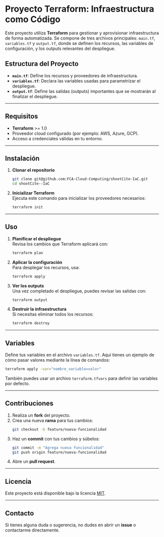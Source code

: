
# Proyecto Terraform: Infraestructura como Código

Este proyecto utiliza **Terraform** para gestionar y aprovisionar infraestructura de forma automatizada. Se compone de tres archivos principales: `main.tf`, `variables.tf` y `output.tf`, donde se definen los recursos, las variables de configuración, y los outputs relevantes del despliegue.

## Estructura del Proyecto

- **`main.tf`**: Define los recursos y proveedores de infraestructura.  
- **`variables.tf`**: Declara las variables usadas para parametrizar el despliegue.  
- **`output.tf`**: Define las salidas (outputs) importantes que se mostrarán al finalizar el despliegue.

---

## Requisitos

- **Terraform** >= 1.0  
- Proveedor cloud configurado (por ejemplo: AWS, Azure, GCP).  
- Acceso a credenciales válidas en tu entorno.  

---

## Instalación

1. **Clonar el repositorio**  
   ```bash
   git clone git@github.com:FCA-Cloud-Computing/shootCite-IaC.git
   cd shootCite--IaC
   ```

2. **Inicializar Terraform**  
   Ejecuta este comando para inicializar los proveedores necesarios:  
   ```bash
   terraform init
   ```

---

## Uso

1. **Planificar el despliegue**  
   Revisa los cambios que Terraform aplicará con:  
   ```bash
   terraform plan
   ```

2. **Aplicar la configuración**  
   Para desplegar los recursos, usa:  
   ```bash
   terraform apply
   ```

3. **Ver los outputs**  
   Una vez completado el despliegue, puedes revisar las salidas con:  
   ```bash
   terraform output
   ```

4. **Destruir la infraestructura**  
   Si necesitas eliminar todos los recursos:  
   ```bash
   terraform destroy
   ```

---

## Variables

Define tus variables en el archivo `variables.tf`. Aquí tienes un ejemplo de cómo pasar valores mediante la línea de comandos:  
```bash
terraform apply -var="nombre_variable=valor"
```

También puedes usar un archivo `terraform.tfvars` para definir las variables por defecto.

---

## Contribuciones

1. Realiza un **fork** del proyecto.
2. Crea una nueva **rama** para tus cambios:  
   ```bash
   git checkout -b feature/nueva-funcionalidad
   ```
3. Haz un **commit** con tus cambios y súbelos:  
   ```bash
   git commit -m "Agrega nueva funcionalidad"
   git push origin feature/nueva-funcionalidad
   ```
4. Abre un **pull request**.

---

## Licencia

Este proyecto está disponible bajo la licencia [MIT](https://opensource.org/licenses/MIT). 

---

## Contacto

Si tienes alguna duda o sugerencia, no dudes en abrir un **issue** o contactarme directamente.
